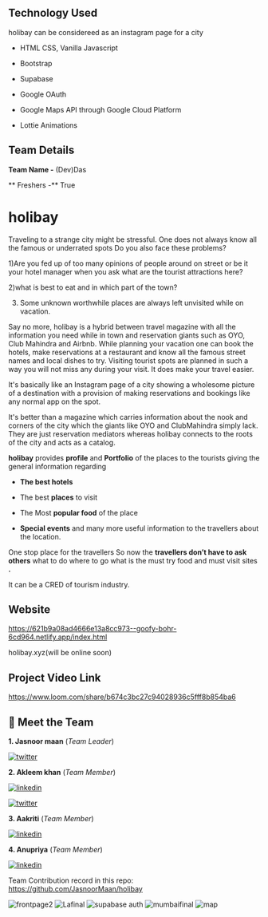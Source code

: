 ## Technology Used
holibay can be considereed as an instagram page for a city 

* HTML CSS, Vanilla Javascript
* Bootstrap

* Supabase

* Google OAuth

* Google Maps API through Google Cloud Platform

* Lottie Animations
##  Team Details 
 **Team Name -** (Dev)Das

 ** Freshers -** True  
# holibay
Traveling to a strange city might be stressful. One does not always know all the famous or underrated spots Do you also face these problems?

1)Are you fed up of too many opinions of people around on street or be it your hotel manager when you ask what are the
tourist attractions here?

2)what is best to eat and in which part of the town?

3) Some unknown worthwhile places are always left unvisited while on vacation.


Say no more, holibay is a hybrid between travel magazine with all the information you need while in town and reservation giants such as OYO, Club Mahindra and Airbnb. While planning your vacation one can book the hotels, make reservations at a restaurant and know all the famous street names and local dishes to try. Visiting tourist spots are planned in such a way you will not miss any during your visit. It does make your travel easier.

It's basically like an Instagram page of a city showing a wholesome picture of a destination with a provision of making reservations and bookings like any normal app on the spot.

It's better than a magazine which carries information about the nook and corners of the city which the giants like OYO and ClubMahindra simply lack. They are just reservation mediators whereas holibay connects to the roots of the city and acts as a catalog.

__holibay__ provides  __profile__ and __Portfolio__ of the places to the tourists giving the general information regarding


* __The best hotels__ 

* The best __places__ to visit 

* The Most __popular food__ of the place 

* __Special events__  and many more useful information
   to the travellers about the location.

 One stop place for the travellers
So now the __travellers don’t have to ask others__ what to do where to go what is the must try food and must visit sites __.__ 

It can be a CRED of tourism industry.

## Website ##
https://621b9a08ad4666e13a8cc973--goofy-bohr-6cd964.netlify.app/index.html


holibay.xyz(will be online soon)

## Project Video Link ##
https://www.loom.com/share/b674c3bc27c94028936c5fff8b854ba6


## 🔗 Meet the Team
 **1. Jasnoor maan** (_Team Leader_)



[![twitter](https://img.shields.io/badge/twitter-1DA1F2?style=for-the-badge&logo=twitter&logoColor=white)](https://twitter.com/mxxnJasnoor)


**2. Akleem khan** (_Team Member_)

[![linkedin](https://img.shields.io/badge/linkedin-0A66C2?style=for-the-badge&logo=linkedin&logoColor=white)](https://www.linkedin.com/in/akleem-khan-3a5a51223)

[![twitter](https://img.shields.io/badge/twitter-1DA1F2?style=for-the-badge&logo=twitter&logoColor=white)](https://twitter.com/Akleemk786?t=0Rd9M8oJDdpngjLqR4Jngw&s=08)

**3. Aakriti** (_Team Member_)

[![linkedin](https://img.shields.io/badge/linkedin-0A66C2?style=for-the-badge&logo=linkedin&logoColor=white)](https://www.linkedin.com/in/aakriti-kumra-174241228/)



**4. Anupriya** (_Team Member_)

[![linkedin](https://img.shields.io/badge/linkedin-0A66C2?style=for-the-badge&logo=linkedin&logoColor=white)](https://www.linkedin.com/in/anupriya-715429232)


Team Contribution record in this repo:
 https://github.com/JasnoorMaan/holibay
 
 ![frontpage2](https://user-images.githubusercontent.com/96404014/155899071-089cc42e-5456-4e53-855d-9d026bc341db.png)
![Lafinal](https://user-images.githubusercontent.com/96404014/155899091-4868b84c-c8be-4473-bd58-3ad8d978796b.png)
![supabase auth](https://user-images.githubusercontent.com/96404014/155899096-3b52ad5a-d77a-468c-8916-85194dcd9a87.png)
![mumbaifinal](https://user-images.githubusercontent.com/96404014/155899105-da487f90-b4ba-4dcc-a99b-2bf5c93bc837.png)
 ![map](https://user-images.githubusercontent.com/96404014/155899035-9e0c4646-e9fd-4dac-83ce-42c87dba3ad4.png)

 

